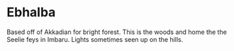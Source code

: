 # Ebhalba

Based off of Akkadian for bright forest. This is the woods and home the the Seelie feys in Imbaru. Lights sometimes seen up on the hills.
